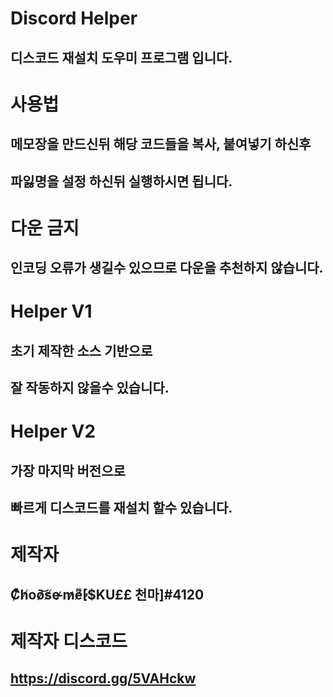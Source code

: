 Discord Helper
=============

디스코드 재설치 도우미 프로그램 입니다.
-------


사용법
======

메모장을 만드신뒤 해당 코드들을 복사, 붙여넣기 하신후
----------
파잃명을 설정 하신뒤 실행하시면 됩니다.
-------



다운 금지
==========

인코딩 오류가 생길수 있으므로 다운을 추천하지 않습니다.
-------


Helper V1
==========

초기 제작한 소스 기반으로
--------
잘 작동하지 않을수 있습니다.
----------------




Helper V2
=============

가장 마지막 버전으로
--------------
빠르게 디스코드를 재설치 할수 있습니다.
-------------




제작자 
==============

C̸͒h̸oõ̷͝s̸e̵ ̷m̷e̸͌̕[$KU££ 천마]#4120
--------------------


제작자 디스코드
=================

https://discord.gg/5VAHckw
------------------
